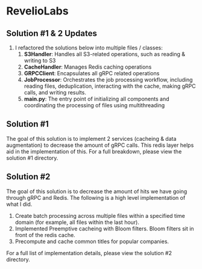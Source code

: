 # RevelioLabs

## Solution #1 & 2 Updates
1. I refactored the solutions below into multiple files / classes:
    1. **S3Handler**: Handles all S3-related operations, such as reading & writing to S3
    2. **CacheHandler**: Manages Redis caching operations
    3. **GRPCClient**: Encapsulates all gRPC related operations
    4. **JobProcessor**: Orchestrates the job processing workflow, including reading files, deduplication, interacting with the cache, making gRPC calls, and writing results.
    5. **main.py**: The entry point of initializing all components and coordinating the processing of files using multithreading

## Solution #1
The goal of this solution is to implement 2 services (cacheing & data augmentation) to decrease the amount of gRPC calls. This redis layer helps aid in the implementation of this. For a full breakdown, please view the solution #1 directory.

## Solution #2
The goal of this solution is to decrease the amount of hits we have going through gRPC and Redis. The following is a high level implementation of what I did.
  1. Create batch processing across multiple files within a specified time domain (for example, all files within the last hour).
  2. Implemented Preemptive cacheing with Bloom filters. Bloom filters sit in front of the redis cache.
  3. Precompute and cache common titles for popular companies.

For a full list of implementation details, please view the solution #2 directory.
